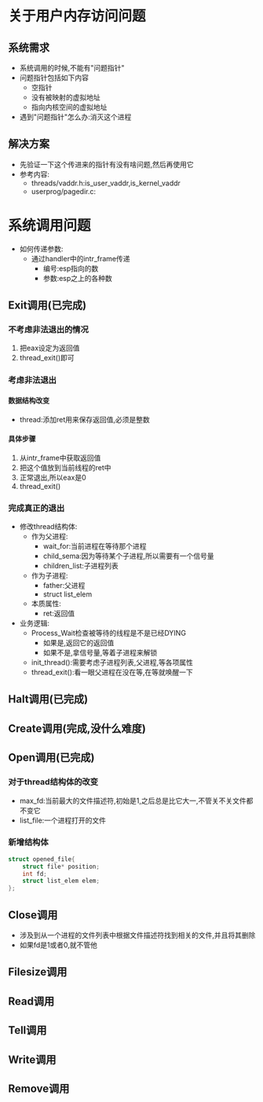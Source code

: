 # 关于用户内存访问问题
## 系统需求
- 系统调用的时候,不能有"问题指针"
- 问题指针包括如下内容
    - 空指针
    - 没有被映射的虚拟地址
    - 指向内核空间的虚拟地址
- 遇到"问题指针"怎么办:消灭这个进程
## 解决方案
- 先验证一下这个传进来的指针有没有啥问题,然后再使用它
- 参考内容:
    - threads/vaddr.h:is_user_vaddr,is_kernel_vaddr
    - userprog/pagedir.c:
# 系统调用问题
- 如何传递参数:
    - 通过handler中的intr_frame传递
        - 编号:esp指向的数
        - 参数:esp之上的各种数
## Exit调用(已完成)
### 不考虑非法退出的情况
1. 把eax设定为返回值
2. thread_exit()即可
### 考虑非法退出
#### 数据结构改变
- thread:添加ret用来保存返回值,必须是整数
#### 具体步骤
1. 从intr_frame中获取返回值
2. 把这个值放到当前线程的ret中
3. 正常退出,所以eax是0
4. thread_exit()
### 完成真正的退出
- 修改thread结构体:
    - 作为父进程:
        - wait_for:当前进程在等待那个进程
        - child_sema:因为等待某个子进程,所以需要有一个信号量
        - children_list:子进程列表
    - 作为子进程:
        - father:父进程
        - struct list_elem
    - 本质属性:
        - ret:返回值
- 业务逻辑:
    - Process_Wait检查被等待的线程是不是已经DYING
        - 如果是,返回它的返回值
        - 如果不是,拿信号量,等着子进程来解锁
    - init_thread():需要考虑子进程列表,父进程,等各项属性
    - thread_exit():看一眼父进程在没在等,在等就唤醒一下

## Halt调用(已完成)
## Create调用(完成,没什么难度)
## Open调用(已完成)
### 对于thread结构体的改变
- max_fd:当前最大的文件描述符,初始是1,之后总是比它大一,不管关不关文件都不变它
- list_file:一个进程打开的文件
### 新增结构体
```C
struct opened_file{
    struct file* position;
    int fd;
    struct list_elem elem;
};
```
## Close调用
- 涉及到从一个进程的文件列表中根据文件描述符找到相关的文件,并且将其删除
- 如果fd是1或者0,就不管他
## Filesize调用
## Read调用
## Tell调用
## Write调用
## Remove调用